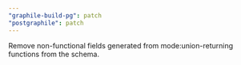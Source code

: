 ```yaml
---
"graphile-build-pg": patch
"postgraphile": patch
---
```


Remove non-functional fields generated from mode:union-returning functions from
the schema.

